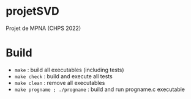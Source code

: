 # projetSVD
Projet de MPNA (CHPS 2022)

# Build
- `make` : build all executables (including tests)
- `make check` : build and execute all tests
- `make clean` : remove all executables
- `make progname ; ./progname` : build and run progname.c executable
